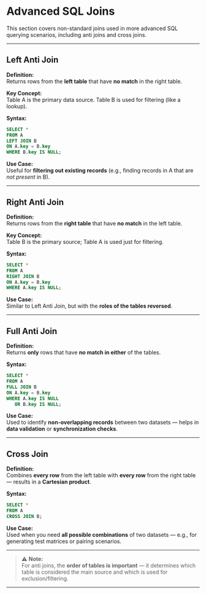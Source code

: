 # Advanced SQL Joins

This section covers non-standard joins used in more advanced SQL querying scenarios, including anti joins and cross joins.

---

## Left Anti Join

**Definition:**  
Returns rows from the **left table** that have **no match** in the right table.

**Key Concept:**  
Table A is the primary data source. Table B is used for filtering (like a lookup).

**Syntax:**
```sql
SELECT *
FROM A
LEFT JOIN B
ON A.key = B.key
WHERE B.key IS NULL;
```

**Use Case:**  
Useful for **filtering out existing records** (e.g., finding records in A that are *not present* in B).

---

##  Right Anti Join

**Definition:**  
Returns rows from the **right table** that have **no match** in the left table.

**Key Concept:**  
Table B is the primary source; Table A is used just for filtering.

**Syntax:**
```sql
SELECT *
FROM A
RIGHT JOIN B
ON A.key = B.key
WHERE A.key IS NULL;
```

**Use Case:**  
Similar to Left Anti Join, but with the **roles of the tables reversed**.

---

##  Full Anti Join

**Definition:**  
Returns **only** rows that have **no match in either** of the tables.

**Syntax:**
```sql
SELECT *
FROM A
FULL JOIN B
ON A.key = B.key
WHERE A.key IS NULL
   OR B.key IS NULL;
```

**Use Case:**  
Used to identify **non-overlapping records** between two datasets — helps in **data validation** or **synchronization checks**.

---

##  Cross Join

**Definition:**  
Combines **every row** from the left table with **every row** from the right table — results in a **Cartesian product**.

**Syntax:**
```sql
SELECT *
FROM A
CROSS JOIN B;
```

**Use Case:**  
Used when you need **all possible combinations** of two datasets — e.g., for generating test matrices or pairing scenarios.

---

> ⚠️ **Note:**  
For anti joins, the **order of tables is important** — it determines which table is considered the main source and which is used for exclusion/filtering.

---